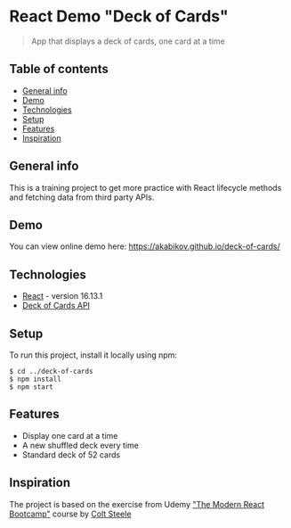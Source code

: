 # React Demo "Deck of Cards"
> App that displays a deck of cards, one card at a time

## Table of contents
* [General info](#general-info)
* [Demo](#demo)
* [Technologies](#technologies)
* [Setup](#setup)
* [Features](#features)
* [Inspiration](#inspiration)

## General info
This is a training project to get more practice with React lifecycle methods and fetching data from third party APIs.

## Demo
You can view online demo here: https://akabikov.github.io/deck-of-cards/

## Technologies
* [React](https://reactjs.org/) - version 16.13.1
* [Deck of Cards API](https://deckofcardsapi.com/)

## Setup
To run this project, install it locally using npm:

```shell
$ cd ../deck-of-cards
$ npm install
$ npm start
```

## Features
* Display one card at a time
* A new shuffled deck every time
* Standard deck of 52 cards

## Inspiration
The project is based on the exercise from Udemy ["The Modern React Bootcamp"](https://www.udemy.com/course/modern-react-bootcamp/) course by [Colt Steele](https://www.youtube.com/c/ColtSteeleCode)
